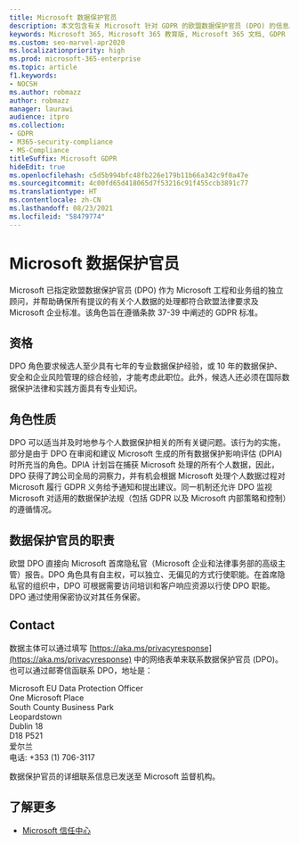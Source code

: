 ```yaml
---
title: Microsoft 数据保护官员
description: 本文包含有关 Microsoft 针对 GDPR 的欧盟数据保护官员 (DPO) 的信息。
keywords: Microsoft 365, Microsoft 365 教育版, Microsoft 365 文档, GDPR
ms.custom: seo-marvel-apr2020
ms.localizationpriority: high
ms.prod: microsoft-365-enterprise
ms.topic: article
f1.keywords:
- NOCSH
ms.author: robmazz
author: robmazz
manager: laurawi
audience: itpro
ms.collection:
- GDPR
- M365-security-compliance
- MS-Compliance
titleSuffix: Microsoft GDPR
hideEdit: true
ms.openlocfilehash: c5d5b994bfc48fb226e179b11b66a342c9f0a47e
ms.sourcegitcommit: 4c00fd65d418065d7f53216c91f455ccb3891c77
ms.translationtype: HT
ms.contentlocale: zh-CN
ms.lasthandoff: 08/23/2021
ms.locfileid: "58479774"
---
```

# <a name="microsofts-data-protection-officer"></a>Microsoft 数据保护官员

Microsoft 已指定欧盟数据保护官员 (DPO) 作为 Microsoft 工程和业务组的独立顾问，并帮助确保所有提议的有关个人数据的处理都符合欧盟法律要求及 Microsoft 企业标准。该角色旨在遵循条款 37-39 中阐述的 GDPR 标准。

## <a name="qualifications"></a>资格

DPO 角色要求候选人至少具有七年的专业数据保护经验，或 10 年的数据保护、安全和企业风险管理的综合经验，才能考虑此职位。此外，候选人还必须在国际数据保护法律和实践方面具有专业知识。 

## <a name="nature-of-the-role"></a>角色性质

DPO 可以适当并及时地参与个人数据保护相关的所有关键问题。该行为的实施，部分是由于 DPO 在审阅和建议 Microsoft 生成的所有数据保护影响评估 (DPIA) 时所充当的角色。DPIA 计划旨在捕获 Microsoft 处理的所有个人数据，因此，DPO 获得了跨公司全局的洞察力，并有机会根据 Microsoft 处理个人数据过程对 Microsoft 履行 GDPR 义务给予通知和提出建议。同一机制还允许 DPO 监视 Microsoft 对适用的数据保护法规（包括 GDPR 以及 Microsoft 内部策略和控制）的遵循情况。 

## <a name="position-of-the-data-protection-officer"></a>数据保护官员的职责

欧盟 DPO 直接向 Microsoft 首席隐私官（Microsoft 企业和法律事务部的高级主管）报告。DPO 角色具有自主权，可以独立、无偏见的方式行使职能。在首席隐私官的组织中，DPO 可根据需要访问培训和客户响应资源以行使 DPO 职能。DPO 通过使用保密协议对其任务保密。  

## <a name="contact"></a>Contact

数据主体可以通过填写 [https://aka.ms/privacyresponse](https://aka.ms/privacyresponse) 中的网络表单来联系数据保护官员 (DPO)。也可以通过邮寄信函联系 DPO，地址是：

Microsoft EU Data Protection Officer<br>
One Microsoft Place<br>
South County Business Park<br>
Leopardstown<br>
Dublin 18<br>
D18 P521<br>
爱尔兰<br>
电话: +353 (1) 706-3117<br>

数据保护官员的详细联系信息已发送至 Microsoft 监督机构。

## <a name="learn-more"></a>了解更多

- [Microsoft 信任中心](https://www.microsoft.com/trust-center/privacy/gdpr-overview)
